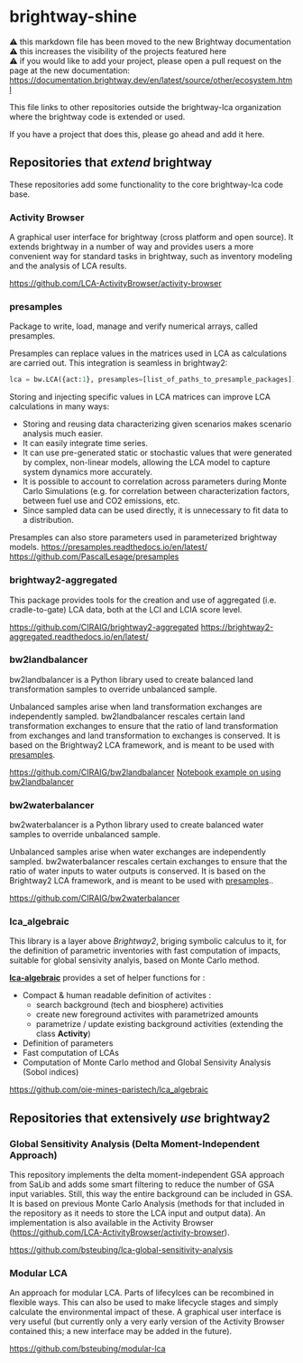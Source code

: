 # brightway-shine

⚠️ this markdown file has been moved to the new Brightway documentation \
⚠️ this increases the visibility of the projects featured here \
⚠️ if you would like to add your project, please open a pull request on the page at the new documentation: \
https://documentation.brightway.dev/en/latest/source/other/ecosystem.html


This file links to other repositories outside the brightway-lca organization where the brightway code is extended or used.  

If you have a project that does this, please go ahead and add it here.

## Repositories that *extend* brightway
These repositories add some functionality to the core brightway-lca code base. 

### Activity Browser
A graphical user interface for brightway (cross platform and open source). It extends brightway in a number of way and provides users a more convenient way for standard tasks in brightway, such as inventory modeling and the analysis of LCA results.

https://github.com/LCA-ActivityBrowser/activity-browser

### presamples
Package to write, load, manage and verify numerical arrays, called presamples.  

Presamples can replace values in the matrices used in LCA as calculations are carried out. This integration is seamless in brightway2: 

```python
lca = bw.LCA({act:1}, presamples=[list_of_paths_to_presample_packages])
```

Storing and injecting specific values in LCA matrices can improve LCA calculations in many ways:

  * Storing and reusing data characterizing given scenarios makes scenario analysis much easier.
  * It can easily integrate time series.
  * It can use pre-generated static or stochastic values that were generated by complex, non-linear models, allowing the
    LCA model to capture system dynamics more accurately.
  * It is possible to account to correlation across parameters during Monte Carlo Simulations (e.g. for correlation
    between characterization factors, between fuel use and CO2 emissions, etc.
  * Since sampled data can be used directly, it is unnecessary to fit data to a distribution.

Presamples can also store parameters used in parameterized brightway models. 
https://presamples.readthedocs.io/en/latest/
https://github.com/PascalLesage/presamples

### brightway2-aggregated
This package provides tools for the creation and use of aggregated (i.e. cradle-to-gate) LCA data, both at the LCI and LCIA score level. 

https://github.com/CIRAIG/brightway2-aggregated
https://brightway2-aggregated.readthedocs.io/en/latest/

### bw2landbalancer
bw2landbalancer is a Python library used to create balanced land transformation samples to override unbalanced sample.

Unbalanced samples arise when land transformation exchanges are independently sampled. bw2landbalancer rescales certain land transformation exchanges to ensure that the ratio of land transformation from exchanges and land transformation to exchanges is conserved. It is based on the Brightway2 LCA framework, and is meant to be used with [presamples](https://github.com/PascalLesage/presamples).

https://github.com/CIRAIG/bw2landbalancer
[Notebook example on using bw2landbalancer](https://github.com/CIRAIG/bw2landbalancer/blob/master/Using%20bw2landbalancer.ipynb)

### bw2waterbalancer
bw2waterbalancer is a Python library used to create balanced water samples to override unbalanced sample.

Unbalanced samples arise when water exchanges are independently sampled. bw2waterbalancer rescales certain exchanges to ensure that the ratio of water inputs to water outputs is conserved. It is based on the Brightway2 LCA framework, and is meant to be used with [presamples](https://github.com/PascalLesage/presamples)..

https://github.com/CIRAIG/bw2waterbalancer

### lca_algebraic

This library is a layer above *Brightway2*, briging symbolic calculus to it, for the definition of parametric inventories with fast computation of impacts, suitable for global sensivity analyis, based on Monte Carlo method.

**[lca-algebraic](https://github.com/oie-mines-paristech/lca_algebraic)** provides a set of helper functions for :

* Compact & human readable definition of activites :
    * search background (tech and biosphere) activities
    * create new foreground activites with parametrized amounts
    * parametrize / update existing background activities (extending the class **Activity**)
* Definition of parameters
* Fast computation of LCAs
* Computation of Monte Carlo method and Global Sensivity Analysis (Sobol indices)


https://github.com/oie-mines-paristech/lca_algebraic



## Repositories that extensively *use* brightway2

### Global Sensitivity Analysis (Delta Moment-Independent Approach)
This repository implements the delta moment-independent GSA approach from SaLib and adds some smart filtering to reduce the number of GSA input variables. Still, this way the entire background can be included in GSA. It is based on previous Monte Carlo Analysis (methods for that included in the repository as it needs to store the LCA input and output data). An implementation is also available in the Activity Browser (https://github.com/LCA-ActivityBrowser/activity-browser).

https://github.com/bsteubing/lca-global-sensitivity-analysis

### Modular LCA
An approach for modular LCA. Parts of lifecylces can be recombined in flexible ways. This can also be used to make lifecycle stages and simply calculate the environmental impact of these. A graphical user interface is very useful (but currently only a very early version of the Activity Browser contained this; a new interface may be added in the future).

https://github.com/bsteubing/modular-lca
